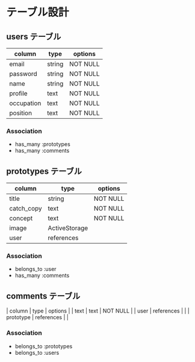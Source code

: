 # テーブル設計

## users テーブル

| column     | type   | options  |
| ---------- | ------ | -------- |
| email      | string | NOT NULL |
| password   | string | NOT NULL |
| name       | string | NOT NULL |
| profile    | text   | NOT NULL |
| occupation | text   | NOT NULL |
| position   | text   | NOT NULL |

### Association 

- has_many :prototypes
- has_many :comments

## prototypes テーブル

| column     | type             | options  |
| ---------- | ---------------- | -------- |
| title      | string           | NOT NULL |
| catch_copy | text             | NOT NULL |
| concept    | text             | NOT NULL |
| image      | ActiveStorage    |          |
| user       | references       |          |

### Association 

- belongs_to :user
- has_many :comments

## comments テーブル

| column    | type       | options  |
| text      | text       | NOT NULL |
| user      | references |          |
| prototype | references |          |

### Association 

- belongs_to :prototypes
- belongs_to :users